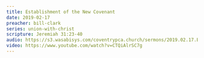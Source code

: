```yaml
---
title: Establishment of the New Covenant
date: 2019-02-17
preacher: bill-clark
series: union-with-christ
scripture: Jeremiah 31:23-40
audio: https://s3.wasabisys.com/coventrypca.church/sermons/2019.02.17.E Union with Christ, Part 1 - Establishment of the New Covenant - J. William Clark.mp3
video: https://www.youtube.com/watch?v=CTQiAlrSC7g
---
```

